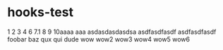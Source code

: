 # hooks-test

1
2
3
4
6
7.1
8
9
10aaaa
aaa
asdasdasdasdsa
asdfasdfasdf
asdfasdfasdf
foobar
baz
qux
qui
dude
wow
wow2
wow3
wow4
wow5
wow6
